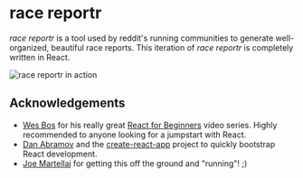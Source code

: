 # race reportr

*race reportr* is a tool used by reddit's running communities to generate well-organized, beautiful race reports. This iteration of *race reportr* is completely written in React.

![race reportr in action](https://media.giphy.com/media/l0ExcOc7pJTPcwtkk/source.gif "race reportr in action")

## Acknowledgements

* [Wes Bos](https://twitter.com/wesbos) for his really great [React for Beginners](https://www.reactforbeginners.com) video series. Highly recommended to anyone looking for a jumpstart with React.
* [Dan Abramov](https://twitter.com/dan_abramov) and the [create-react-app](https://github.com/facebookincubator/create-react-app) project to quickly bootstrap React development.
* [Joe Martellaj](http://martellaj.github.io/) for getting this off the ground and "running"! ;)

